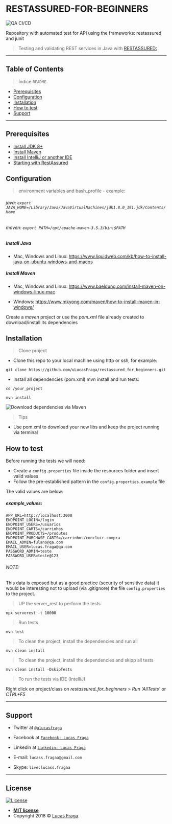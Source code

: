 # RESTASSURED-FOR-BEGINNERS

![QA CI/CD](https://github.com/uLucasFraga/restassured_for_beginners/workflows/QA%20CI/CD/badge.svg?branch=develop)

Repository with automated test for API using the frameworks: restassured and junit

> Testing and validating REST services in Java with [RESTASSURED:](https://github.com/rest-assured/rest-assured)

---

## Table of Contents

> Índice `README`.

- [Prerequisites](#prerequisites)
- [Configuration](#configuration)
- [Installation](#installation)
- [How to test](#how-to-test)
- [Support](#support)

---

## Prerequisites

- [Install JDK 8+](https://www.oracle.com/java/technologies/javase-downloads.html)
- [Install Maven](https://maven.apache.org/install.html)
- [Install IntelliJ or another IDE](https://www.jetbrains.com/idea/download/)
- [Starting with RestAssured](https://github.com/rest-assured/rest-assured/wiki/GettingStarted)

## Configuration

> environment variables and bash_profile - example:

###### java: `export JAVA_HOME=/Library/Java/JavaVirtualMachines/jdk1.8.0_191.jdk/Contents/Home`

###### maven: `export PATH=/opt/apache-maven-3.5.3/bin:$PATH`

##### Install Java
- Mac, Windows and Linux: https://www.liquidweb.com/kb/how-to-install-java-on-ubuntu-windows-and-macos

##### Install Maven
- Mac, Windows and Linux: https://www.baeldung.com/install-maven-on-windows-linux-mac

- Windows:
https://www.mkyong.com/maven/how-to-install-maven-in-windows/

Create a _maven_ project or use the _pom.xml_ file already created to download/install its dependencies

## Installation

> Clone project

- Clone this repo to your local machine using http or ssh, for example:

`git clone https://github.com/uLucasFraga/restassured_for_beginners.git`

- Install all dependencies (pom.xml) mvn install and run tests:

`cd /your_project`

`mvn install`

![Download dependencies via Maven](http://g.recordit.co/vCNaZgadVu.gif)

> Tips

- Use pom.xml to download your new libs and keep the project running via terminal

## How to test

Before running the tests we will need:

- Create a `config.properties` file inside the resources folder and insert valid values
- Follow the pre-established pattern in the `config.properties.example` file

The valid values are below:

##### example_values:
```
APP_URL=http://localhost:3000
ENDPOINT_LOGIN=/login
ENDPOINT_USERS=/usuarios
ENDPOINT_CARTS=/carrinhos
ENDPOINT_PRODUCTS=/produtos
ENDPOINT_PURCHASE_CARTS=/carrinhos/concluir-compra
EMAIL_ADMIN=fulano@qa.com
EMAIL_USER=lucas.fraga@qa.com
PASSWORD_ADMIN=teste
PASSWORD_USER=teste@123
```
###### NOTE:
This data is exposed but as a good practice (security of sensitive data) it would be interesting not to upload (via .gitignore) the file `config.properties` to the project.

> UP the server_rest to perform the tests

`npx serverest -t 10000`

> Run tests

`mvn test`

> To clean the project, install the dependencies and run all

`mvn clean install`

> To clean the project, install the dependencies and skipp all tests

`mvn clean install -DskipTests`

> To run the tests via IDE (IntelliJ)

Right click on project/class on _restassured_for_beginners_ > _Run 'AllTests'_ or _CTRL+F5_

---

## Support

- Twitter at <a href="https://twitter.com/uLucasFraga" target="_blank">`@ulucasfraga`</a>
- Facebook at <a href="https://www.facebook.com/lucass.fragaa" target="_blank">`Facebook: Lucas Fraga`</a>
- Linkedin at <a href="https://www.linkedin.com/in/ulucasfraga" target="_blank">`Linkedin: Lucas Fraga`</a>

- E-mail: `lucass.fragaa@gmail.com`
- Skype: `live:lucass.fragaa`

---

## License

[![License](http://img.shields.io/:license-mit-blue.svg?style=flat-square)](http://badges.mit-license.org)

- **[MIT license](http://opensource.org/licenses/mit-license.php)**
- Copyright 2018 © <a href="https://www.linkedin.com/in/ulucasfraga" target="_blank">Lucas Fraga</a>.
